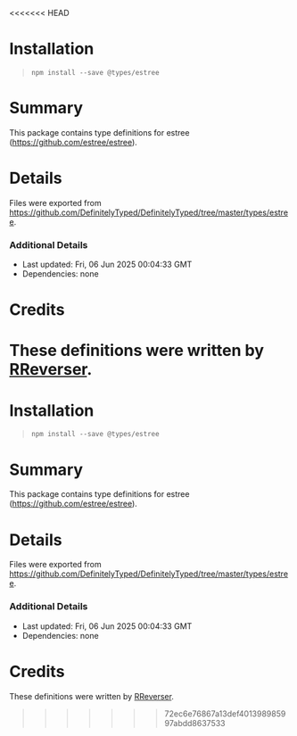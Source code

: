 <<<<<<< HEAD
# Installation
> `npm install --save @types/estree`

# Summary
This package contains type definitions for estree (https://github.com/estree/estree).

# Details
Files were exported from https://github.com/DefinitelyTyped/DefinitelyTyped/tree/master/types/estree.

### Additional Details
 * Last updated: Fri, 06 Jun 2025 00:04:33 GMT
 * Dependencies: none

# Credits
These definitions were written by [RReverser](https://github.com/RReverser).
=======
# Installation
> `npm install --save @types/estree`

# Summary
This package contains type definitions for estree (https://github.com/estree/estree).

# Details
Files were exported from https://github.com/DefinitelyTyped/DefinitelyTyped/tree/master/types/estree.

### Additional Details
 * Last updated: Fri, 06 Jun 2025 00:04:33 GMT
 * Dependencies: none

# Credits
These definitions were written by [RReverser](https://github.com/RReverser).
>>>>>>> 72ec6e76867a13def401398985997abdd8637533
